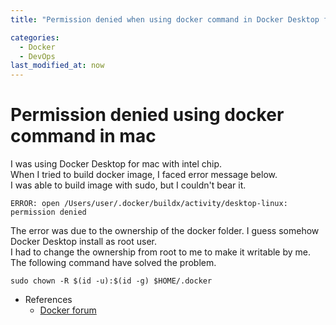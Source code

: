 ```yaml
---
title: "Permission denied when using docker command in Docker Desktop for mac"

categories: 
  - Docker
  - DevOps
last_modified_at: now
---
```

# Permission denied using docker command in mac
I was using Docker Desktop for mac with intel chip.<br>
When I tried to build docker image, I faced error message below.<br>
I was able to build image with sudo, but I couldn't bear it.
```
ERROR: open /Users/user/.docker/buildx/activity/desktop-linux: permission denied
```
The error was due to the ownership of the docker folder. I guess somehow Docker Desktop install as root user.<br>
I had to change the ownership from root to me to make it writable by me.<br>
The following command have solved the problem.
```
sudo chown -R $(id -u):$(id -g) $HOME/.docker
```

* References
  * [Docker forum](https://www.jenkins.io/doc/book/installing/linux/#fedora](https://forums.docker.com/t/error-failed-to-solve-error-getting-credentials-err-exit-status-1-out/136124/3)https://forums.docker.com/t/error-failed-to-solve-error-getting-credentials-err-exit-status-1-out/136124/3)
